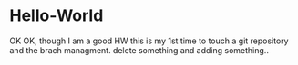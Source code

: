 # Hello-World

OK OK, though I am a good HW this is my 1st time to touch a git repository and the brach managment.
delete something and adding something..
